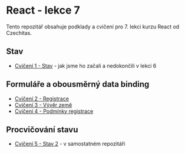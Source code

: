# React - lekce 7

Tento repozitář obsahuje podklady a cvičení pro 7. lekci kurzu React od Czechitas.


## Stav

- [Cvičení 1 - Stav](https://github.com/Czechitas-React-podklady/Cviceni-React-stav) - jak jsme ho začali a nedokončili v lekci 6


## Formuláře a obousměrný data binding

- [Cvičení 2 - Registrace](https://github.com/Czechitas-React-podklady/React-lekce-07/blob/main/cviceni-02-registrace/README.md)
- [Cvičení 3 - Vývěr země](https://github.com/Czechitas-React-podklady/React-lekce-07/blob/main/cviceni-03-vyber-zeme/README.md)
- [Cvičení 4 - Podmínky registrace](https://github.com/Czechitas-React-podklady/React-lekce-07/blob/main/cviceni-04-podminky-registrace/README.md)

## Procvičování stavu

- [Cvičení 5 - Stav 2](https://github.com/Czechitas-React-podklady/Cviceni-React-stav-2) - v samostatném repozitáři
